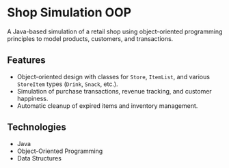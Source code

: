 # Shop Simulation OOP

A Java-based simulation of a retail shop using object-oriented programming principles to model products, customers, and transactions.

## Features
- Object-oriented design with classes for `Store`, `ItemList`, and various `StoreItem` types (`Drink`, `Snack`, etc.).
- Simulation of purchase transactions, revenue tracking, and customer happiness.
- Automatic cleanup of expired items and inventory management.

## Technologies
- Java
- Object-Oriented Programming
- Data Structures
